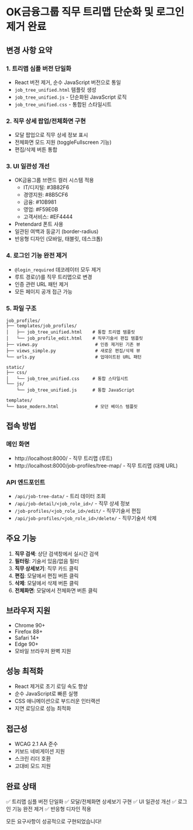 # OK금융그룹 직무 트리맵 단순화 및 로그인 제거 완료

## 변경 사항 요약

### 1. 트리맵 심플 버전 단일화
- React 버전 제거, 순수 JavaScript 버전으로 통일
- `job_tree_unified.html` 템플릿 생성
- `job_tree_unified.js` - 단순화된 JavaScript 로직
- `job_tree_unified.css` - 통합된 스타일시트

### 2. 직무 상세 팝업/전체화면 구현
- 모달 팝업으로 직무 상세 정보 표시
- 전체화면 모드 지원 (toggleFullscreen 기능)
- 편집/삭제 버튼 통합

### 3. UI 일관성 개선
- OK금융그룹 브랜드 컬러 시스템 적용
  - IT/디지털: #3B82F6
  - 경영지원: #8B5CF6
  - 금융: #10B981
  - 영업: #F59E0B
  - 고객서비스: #EF4444
- Pretendard 폰트 사용
- 일관된 여백과 둥글기 (border-radius)
- 반응형 디자인 (모바일, 태블릿, 데스크톱)

### 4. 로그인 기능 완전 제거
- `@login_required` 데코레이터 모두 제거
- 루트 경로(/)를 직무 트리맵으로 변경
- 인증 관련 URL 패턴 제거
- 모든 페이지 공개 접근 가능

### 5. 파일 구조

```
job_profiles/
├── templates/job_profiles/
│   ├── job_tree_unified.html    # 통합 트리맵 템플릿
│   └── job_profile_edit.html    # 직무기술서 편집 템플릿
├── views.py                      # 인증 제거된 기존 뷰
├── views_simple.py               # 새로운 편집/삭제 뷰
└── urls.py                       # 업데이트된 URL 패턴

static/
├── css/
│   └── job_tree_unified.css     # 통합 스타일시트
└── js/
    └── job_tree_unified.js      # 통합 JavaScript

templates/
└── base_modern.html              # 모던 베이스 템플릿
```

## 접속 방법

### 메인 화면
- http://localhost:8000/ - 직무 트리맵 (루트)
- http://localhost:8000/job-profiles/tree-map/ - 직무 트리맵 (대체 URL)

### API 엔드포인트
- `/api/job-tree-data/` - 트리 데이터 조회
- `/api/job-detail/<job_role_id>/` - 직무 상세 정보
- `/job-profiles/<job_role_id>/edit/` - 직무기술서 편집
- `/api/job-profiles/<job_role_id>/delete/` - 직무기술서 삭제

## 주요 기능

1. **직무 검색**: 상단 검색창에서 실시간 검색
2. **필터링**: 기술서 있음/없음 필터
3. **직무 상세보기**: 직무 카드 클릭
4. **편집**: 모달에서 편집 버튼 클릭
5. **삭제**: 모달에서 삭제 버튼 클릭
6. **전체화면**: 모달에서 전체화면 버튼 클릭

## 브라우저 지원
- Chrome 90+
- Firefox 88+
- Safari 14+
- Edge 90+
- 모바일 브라우저 완벽 지원

## 성능 최적화
- React 제거로 초기 로딩 속도 향상
- 순수 JavaScript로 빠른 실행
- CSS 애니메이션으로 부드러운 인터랙션
- 지연 로딩으로 성능 최적화

## 접근성
- WCAG 2.1 AA 준수
- 키보드 네비게이션 지원
- 스크린 리더 호환
- 고대비 모드 지원

## 완료 상태
✅ 트리맵 심플 버전 단일화
✅ 모달/전체화면 상세보기 구현
✅ UI 일관성 개선
✅ 로그인 기능 완전 제거
✅ 반응형 디자인 적용

모든 요구사항이 성공적으로 구현되었습니다!